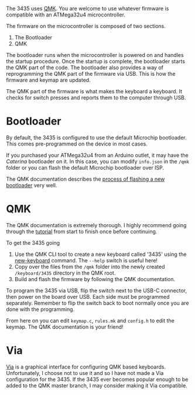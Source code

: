 The 3435 uses [QMK](https://qmk.fm/).
You are welcome to use whatever firmware is compatible with an ATMega32u4 microcontroller.

The firmware on the microcontroller is composed of two sections.
1. The Bootloader
2. QMK

The bootloader runs when the microcontroller is powered on and handles the startup procedure.
Once the startup is complete, the bootloader starts the QMK part of the code.
The bootloader also provides a way of reprogramming the QMK part of the firmware via USB.
This is how the firmware and keymap are updated.

The QMK part of the firmware is what makes the keyboard a keyboard.
It checks for switch presses and reports them to the computer through USB.

# Bootloader
By default, the 3435 is configured to use the default Microchip bootloader.
This comes pre-programmed on the device in most cases.

If you purchased your ATMega32u4 from an Arduino outlet, it may have the *Caterina* bootloader on it.
In this case, you can modify `info.json` in the `/qmk` folder or you can flash the default Microchip bootloader over ISP.

The QMK documentation describes the [process of flashing a new bootloader](https://docs.qmk.fm/isp_flashing_guide) very well.

# QMK
The QMK documentation is extremely thorough.
I highly recommend going through the [tutorial](https://docs.qmk.fm/newbs) from start to finish once before continuing.

To get the 3435 going
1. Use the QMK CLI tool to create a new keyboard called '3435' using the [new-keyboard](https://docs.qmk.fm/cli_commands#qmk-new-keyboard) command.
   The `--help` switch is useful here!
2. Copy over the files from the `/qmk` folder into the newly created `/keyboard/3435` directory in the QMK root.
3. Build and flash the firmware by following the QMK documentation.

To program the 3435 via USB, flip the switch next to the USB-C connector, then power on the board over USB.
Each side must be programmed separately.
Remember to flip the switch back to boot normally once you are done with the programming.

From here on you can edit `keymap.c`, `rules.mk` and `config.h` to edit the keymap.
The QMK documentation is your friend!

# Via
[Via](https://www.caniusevia.com/) is a graphical interface for configuring QMK based keyboards.
Unfortunately, I choose not to use it and so I have not made a Via configuration for the 3435.
If the 3435 ever becomes popular enough to be added to the QMK master branch, I may consider making it Via compatible.
